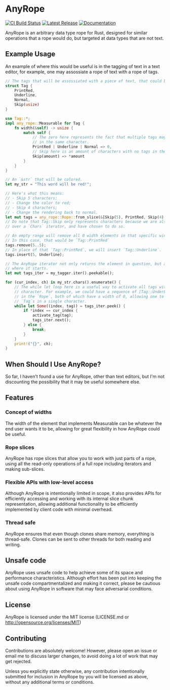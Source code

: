 # AnyRope

[![CI Build Status][github-ci-img]][github-ci]
[![Latest Release][crates-io-badge]][crates-io-url]
[![Documentation][docs-rs-img]][docs-rs-url]

AnyRope is an arbitrary data type rope for Rust, designed for similar operations
that a rope would do, but targeted at data types that are not text.


## Example Usage

An example of where this would be useful is in the tagging of text in a text editor,
for example, one may assossiate a rope of text with a rope of tags.

```rust
// The tags that will be assossiated with a piece of text, that could be a rope.
struct Tag {
    PrintRed,
    Underline,
    Normal,
    Skip(usize)
}

use Tag::*;
impl any_rope::Measurable for Tag {
    fn width(&self) -> usize {
        match self {
            // The zero here represents the fact that multiple tags may be placed
            // in the same character.
            PrintRed | Underline | Normal => 0,
            // Skip here is an amount of characters with no tags in them.
            Skip(amount) => *amount
        }
    }
}

// An `&str` that will be colored.
let my_str = "This word will be red!";

// Here's what this means:
// - Skip 5 characters;
// - Change the color to red;
// - Skip 4 characters;
// - Change the rendering back to normal.
let mut tags = any_rope::Rope::from_slice(&[Skip(5), PrintRed, Skip(4), Normal]);
// Do note that Tag::Skip only represents characters because we are also iterating
// over a `Chars` iterator, and have chosen to do so.

// An empty range will remove all 0 width elements in that specific width.
// In this case, that would be `Tag::PrintRed`
tags.remove(5..5);
// In place of that `Tag::PrintRed`, we will insert `Tag::Underline`.
tags.insert(5, Underline);

// The AnyRope iterator not only returns the element in question, but also the width
// where it starts.
let mut tags_iter = my_tagger.iter().peekable();

for (cur_index, ch) in my_str.chars().enumerate() {
    // The while let loop here is a useful way to activate all tags within the same
    // character. For example, we could have a sequence of [Tag::UnderLine, Tag::PrintRed]
    // in the `Rope`, both of which have a width of 0, allowing one to execute multiple
    // `Tag`s in a single character.
    while let Some((index, tag)) = tags_iter.peek() {
        if *index == cur_index {
            activate_tag(tag);
            tags_iter.next();
        } else {
            break;
        }
    }
    print!("{}", ch);
}
```

## When Should I Use AnyRope?

So far, I haven't found a use for AnyRope, other than text editors, but I'm not
discounting the possibility that it may be useful somewhere else.

## Features

### Concept of widths

The width of the element that implements Measurable can be whatever the end user wants
it to be, allowing for great flexibility in how AnyRope could be useful.

### Rope slices

AnyRope has rope slices that allow you to work with just parts of a rope, using
all the read-only operations of a full rope including iterators and making
sub-slices.

### Flexible APIs with low-level access

Although AnyRope is intentionally limited in scope, it also provides APIs for
efficiently accessing and working with its internal slice chunk
representation, allowing additional functionality to be efficiently
implemented by client code with minimal overhead.

### Thread safe

AnyRope ensures that even though clones share memory, everything is thread-safe.
Clones can be sent to other threads for both reading and writing.

## Unsafe code

AnyRope uses unsafe code to help achieve some of its space and performance
characteristics. Although effort has been put into keeping the unsafe code
compartmentalized and making it correct, please be cautious about using AnyRope
in software that may face adversarial conditions.

## License

AnyRope is licensed under the MIT license (LICENSE.md or http://opensource.org/licenses/MIT)

## Contributing

Contributions are absolutely welcome!  However, please open an issue or email
me to discuss larger changes, to avoid doing a lot of work that may get
rejected.

Unless you explicitly state otherwise, any contribution intentionally
submitted for inclusion in AnyRope by you will be licensed as above,
without any additional terms or conditions.

[crates-io-badge]: https://img.shields.io/crates/v/any-rope.svg
[crates-io-url]:   https://crates.io/crates/any-rope
[github-ci-img]:   https://github.com/AhoyISki/AnyRope/actions/workflows/ci.yml/badge.svg
[github-ci]:       https://github.com/AhoyISki/AnyRope/actions/workflows/ci.yml
[docs-rs-img]:     https://docs.rs/any-rope/badge.svg
[docs-rs-url]:     https://docs.rs/any-rope
